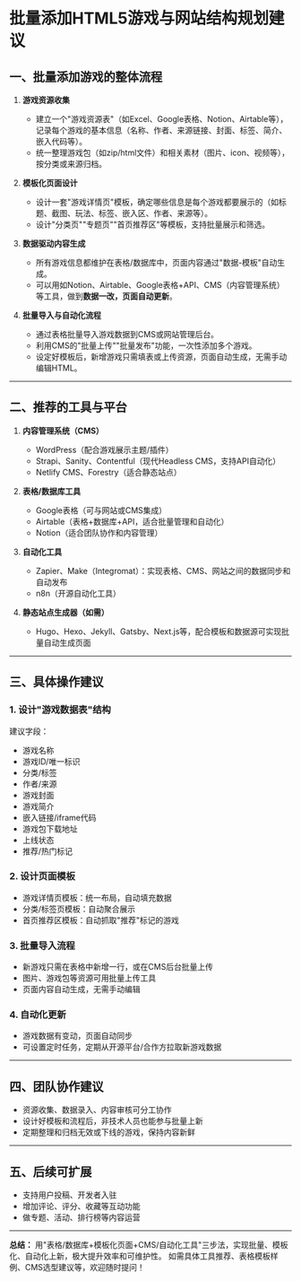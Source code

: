 # 批量添加HTML5游戏与网站结构规划建议

## 一、批量添加游戏的整体流程

1. **游戏资源收集**
   - 建立一个"游戏资源表"（如Excel、Google表格、Notion、Airtable等），记录每个游戏的基本信息（名称、作者、来源链接、封面、标签、简介、嵌入代码等）。
   - 统一整理游戏包（如zip/html文件）和相关素材（图片、icon、视频等），按分类或来源归档。

2. **模板化页面设计**
   - 设计一套"游戏详情页"模板，确定哪些信息是每个游戏都要展示的（如标题、截图、玩法、标签、嵌入区、作者、来源等）。
   - 设计"分类页""专题页""首页推荐区"等模板，支持批量展示和筛选。

3. **数据驱动内容生成**
   - 所有游戏信息都维护在表格/数据库中，页面内容通过"数据-模板"自动生成。
   - 可以用如Notion、Airtable、Google表格+API、CMS（内容管理系统）等工具，做到**数据一改，页面自动更新**。

4. **批量导入与自动化流程**
   - 通过表格批量导入游戏数据到CMS或网站管理后台。
   - 利用CMS的"批量上传""批量发布"功能，一次性添加多个游戏。
   - 设定好模板后，新增游戏只需填表或上传资源，页面自动生成，无需手动编辑HTML。

---

## 二、推荐的工具与平台

1. **内容管理系统（CMS）**
   - WordPress（配合游戏展示主题/插件）
   - Strapi、Sanity、Contentful（现代Headless CMS，支持API自动化）
   - Netlify CMS、Forestry（适合静态站点）

2. **表格/数据库工具**
   - Google表格（可与网站或CMS集成）
   - Airtable（表格+数据库+API，适合批量管理和自动化）
   - Notion（适合团队协作和内容管理）

3. **自动化工具**
   - Zapier、Make（Integromat）：实现表格、CMS、网站之间的数据同步和自动发布
   - n8n（开源自动化工具）

4. **静态站点生成器（如需）**
   - Hugo、Hexo、Jekyll、Gatsby、Next.js等，配合模板和数据源可实现批量自动生成页面

---

## 三、具体操作建议

### 1. 设计"游戏数据表"结构
建议字段：
- 游戏名称
- 游戏ID/唯一标识
- 分类/标签
- 作者/来源
- 游戏封面
- 游戏简介
- 嵌入链接/iframe代码
- 游戏包下载地址
- 上线状态
- 推荐/热门标记

### 2. 设计页面模板
- 游戏详情页模板：统一布局，自动填充数据
- 分类/标签页模板：自动聚合展示
- 首页推荐区模板：自动抓取"推荐"标记的游戏

### 3. 批量导入流程
- 新游戏只需在表格中新增一行，或在CMS后台批量上传
- 图片、游戏包等资源可用批量上传工具
- 页面内容自动生成，无需手动编辑

### 4. 自动化更新
- 游戏数据有变动，页面自动同步
- 可设置定时任务，定期从开源平台/合作方拉取新游戏数据

---

## 四、团队协作建议

- 资源收集、数据录入、内容审核可分工协作
- 设计好模板和流程后，非技术人员也能参与批量上新
- 定期整理和归档无效或下线的游戏，保持内容新鲜

---

## 五、后续可扩展

- 支持用户投稿、开发者入驻
- 增加评论、评分、收藏等互动功能
- 做专题、活动、排行榜等内容运营

---

**总结：**
用"表格/数据库+模板化页面+CMS/自动化工具"三步法，实现批量、模板化、自动化上新，极大提升效率和可维护性。
如需具体工具推荐、表格模板样例、CMS选型建议等，欢迎随时提问！ 